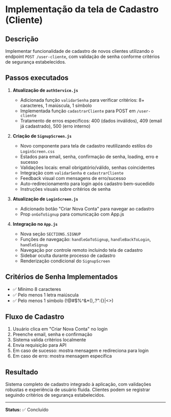 # Implementação da tela de Cadastro (Cliente)

## Descrição
Implementar funcionalidade de cadastro de novos clientes utilizando o endpoint `POST /user-cliente`, com validação de senha conforme critérios de segurança estabelecidos.

## Passos executados

1. **Atualização de `authService.js`**
   - Adicionada função `validarSenha` para verificar critérios: 8+ caracteres, 1 maiúscula, 1 símbolo
   - Implementada função `cadastrarCliente` para POST em `/user-cliente`
   - Tratamento de erros específicos: 400 (dados inválidos), 409 (email já cadastrado), 500 (erro interno)

2. **Criação de `SignupScreen.js`**
   - Novo componente para tela de cadastro reutilizando estilos do `LoginScreen.css`
   - Estados para email, senha, confirmação de senha, loading, erro e sucesso
   - Validações locais: email obrigatório/válido, senhas coincidentes
   - Integração com `validarSenha` e `cadastrarCliente`
   - Feedback visual com mensagens de erro/sucesso
   - Auto-redirecionamento para login após cadastro bem-sucedido
   - Instruções visuais sobre critérios de senha

3. **Atualização de `LoginScreen.js`**
   - Adicionado botão "Criar Nova Conta" para navegar ao cadastro
   - Prop `onGoToSignup` para comunicação com App.js

4. **Integração no `App.js`**
   - Nova seção `SECTIONS.SIGNUP` 
   - Funções de navegação: `handleGoToSignup`, `handleBackToLogin`, `handleSignup`
   - Navegação por controle remoto incluindo tela de cadastro
   - Sidebar oculta durante processo de cadastro
   - Renderização condicional do `SignupScreen`

## Critérios de Senha Implementados
- ✅ Mínimo 8 caracteres
- ✅ Pelo menos 1 letra maiúscula
- ✅ Pelo menos 1 símbolo (!@#$%^&*(),.?":{}|<>)

## Fluxo de Cadastro
1. Usuário clica em "Criar Nova Conta" no login
2. Preenche email, senha e confirmação
3. Sistema valida critérios localmente
4. Envia requisição para API
5. Em caso de sucesso: mostra mensagem e redireciona para login
6. Em caso de erro: mostra mensagem específica

## Resultado
Sistema completo de cadastro integrado à aplicação, com validações robustas e experiência de usuário fluida. Clientes podem se registrar seguindo critérios de segurança estabelecidos.

---

**Status:** ✅ Concluído 
